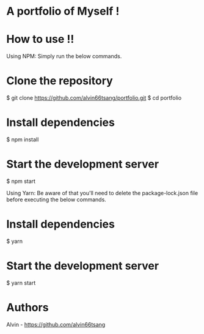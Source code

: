 # A portfolio of Myself !

# How to use !!

Using NPM: Simply run the below commands.
# Clone the repository
$ git clone https://github.com/alvin66tsang/portfolio.git
$ cd portfolio

# Install dependencies
$ npm install

# Start the development server
$ npm start

Using Yarn: Be aware of that you'll need to delete the package-lock.json file before executing the below commands.
# Install dependencies
$ yarn

# Start the development server
$ yarn start

# Authors
Alvin - https://github.com/alvin66tsang
